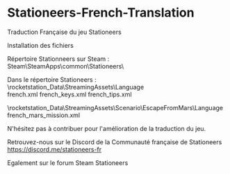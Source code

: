 # Stationeers-French-Translation
Traduction Française du jeu Stationeers

Installation des fichiers

Répertoire Stationneers sur Steam :
Steam\SteamApps\common\Stationeers\

Dans le répertoire Stationeers :
\rocketstation_Data\StreamingAssets\Language\
french.xml
french_keys.xml
french_tips.xml

\rocketstation_Data\StreamingAssets\Scenario\EscapeFromMars\Language\
french_mars_mission.xml

N'hésitez pas à contribuer pour l'amélioration de la traduction du jeu.

Retrouvez-nous sur le Discord de la Communauté française de Stationeers
https://discord.me/stationeers-fr

Egalement sur le forum Steam Stationeers
